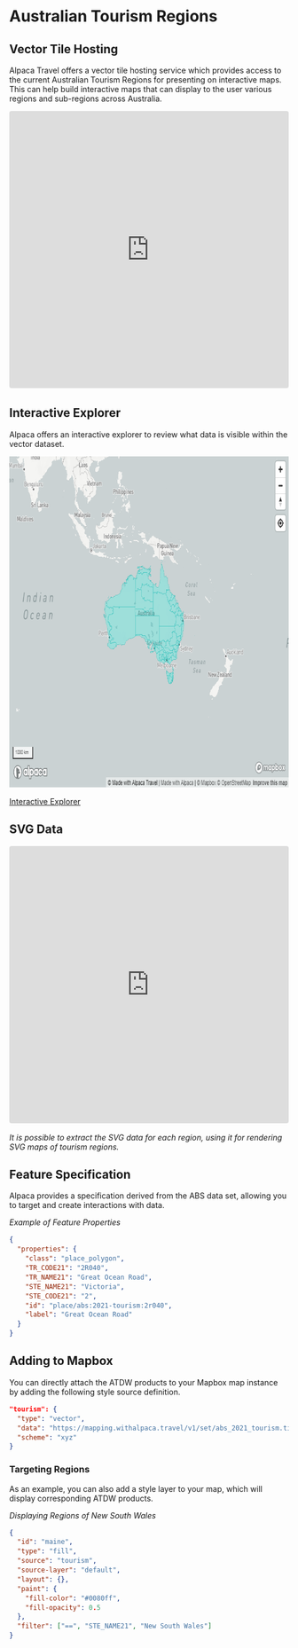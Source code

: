 [//]: # "Weight: 2"
[//]: # "Layout: 1-col"
[//]: # "toc: false"

# Australian Tourism Regions

## Vector Tile Hosting

Alpaca Travel offers a vector tile hosting service which provides access to the
current Australian Tourism Regions for presenting on interactive maps. This can
help build interactive maps that can display to the user various regions and
sub-regions across Australia.

<iframe src="https://codesandbox.io/embed/simple-mapbox-tourism-kuo39x?fontsize=14&hidenavigation=1&module=%2Fsrc%2FMap%2FTourismMapLayer.tsx&theme=dark"
  style="width:100%; height:500px; border:0; border-radius: 4px; overflow:hidden;"
  title="simple-mapbox-tourism"
></iframe>

## Interactive Explorer

Alpaca offers an interactive explorer to review what data is visible within the
vector dataset.

<img alt="Australian Tourism Regions" src="./map.png" width="803" height="597" />

[Interactive Explorer](https://mapping.withalpaca.travel/set/abs_2021_tourism)

## SVG Data

<iframe src="https://codesandbox.io/embed/svg-tourism-hq4nen?fontsize=14&hidenavigation=1&module=%2Fsrc%2FMap.js&theme=dark"
  style="width:100%; height:500px; border:0; border-radius: 4px; overflow:hidden;"
  title="SVG-tourism"
></iframe>

<em>It is possible to extract the SVG data for each region, using it for
rendering SVG maps of tourism regions.</em>

## Feature Specification

Alpaca provides a specification derived from the ABS data set, allowing you to
target and create interactions with data.

_Example of Feature Properties_

```json
{
  "properties": {
    "class": "place_polygon",
    "TR_CODE21": "2R040",
    "TR_NAME21": "Great Ocean Road",
    "STE_NAME21": "Victoria",
    "STE_CODE21": "2",
    "id": "place/abs:2021-tourism:2r040",
    "label": "Great Ocean Road"
  }
}
```

## Adding to Mapbox

You can directly attach the ATDW products to your Mapbox map instance by adding
the following style source definition.

```json
"tourism": {
  "type": "vector",
  "data": "https://mapping.withalpaca.travel/v1/set/abs_2021_tourism.tilejson?scheme=xyz&accessToken=YOUR_ACCESS_TOKEN",
  "scheme": "xyz"
}
```

### Targeting Regions

As an example, you can also add a style layer to your map, which will display
corresponding ATDW products.

_Displaying Regions of New South Wales_

```json
{
  "id": "maine",
  "type": "fill",
  "source": "tourism",
  "source-layer": "default",
  "layout": {},
  "paint": {
    "fill-color": "#0080ff",
    "fill-opacity": 0.5
  },
  "filter": ["==", "STE_NAME21", "New South Wales"]
}
```
